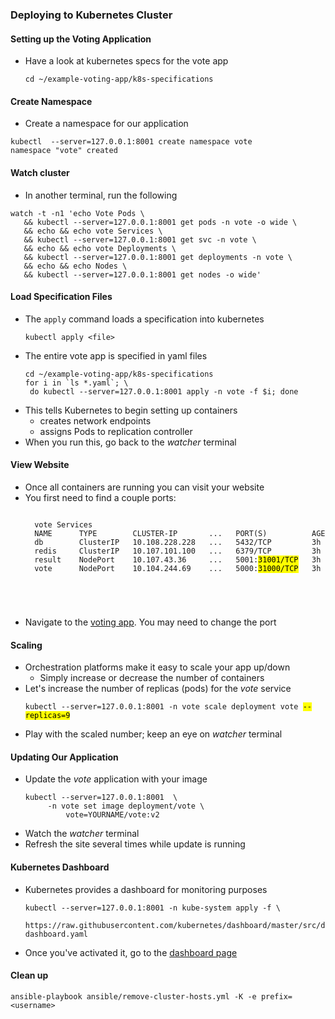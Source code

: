 ### Deploying to Kubernetes Cluster



#### Setting up the Voting Application
* Have a look at kubernetes specs for the vote app
   ```
   cd ~/example-voting-app/k8s-specifications
   ```


#### Create Namespace
* Create a namespace for our application

```
kubectl  --server=127.0.0.1:8001 create namespace vote
namespace "vote" created
```


#### Watch cluster
* In another terminal, run the following

```
watch -t -n1 'echo Vote Pods \
   && kubectl --server=127.0.0.1:8001 get pods -n vote -o wide \
   && echo && echo vote Services \
   && kubectl --server=127.0.0.1:8001 get svc -n vote \
   && echo && echo vote Deployments \
   && kubectl --server=127.0.0.1:8001 get deployments -n vote \
   && echo && echo Nodes \
   && kubectl --server=127.0.0.1:8001 get nodes -o wide'
```



#### Load Specification Files

* The <!-- .element: class="fragment" data-fragment-index="0" -->`apply` command loads a specification into kubernetes
   ```
   kubectl apply <file> 
   ```
*  <!-- .element: class="fragment" data-fragment-index="1" -->The entire vote app is specified in yaml files
   ```
   cd ~/example-voting-app/k8s-specifications
   for i in `ls *.yaml`; \
    do kubectl --server=127.0.0.1:8001 apply -n vote -f $i; done
   ```
* <!-- .element: class="fragment" data-fragment-index="2" -->This tells Kubernetes to begin setting up containers
   + creates network endpoints
   + assigns Pods to replication controller
* When you run this, go back to the <!-- .element: class="fragment" data-fragment-index="3" -->_watcher_ terminal



#### View Website
* Once all containers are running you can visit your website
* You first need to find a couple ports:
   <pre><code data-trim data-noescape>
	vote Services
	NAME      TYPE        CLUSTER-IP       ...   PORT(S)          AGE
	db        ClusterIP   10.108.228.228   ...   5432/TCP         3h
	redis     ClusterIP   10.107.101.100   ...   6379/TCP         3h
	result    NodePort    10.107.43.36     ...   5001:<mark>31001/TCP</mark>   3h
	vote      NodePort    10.104.244.69    ...   5000:<mark>31000/TCP</mark>   3h
</code></pre> <!-- .element: style="font-size:13pt;" -->
* Navigate to the [voting app](http://voting:appl:31000). You may need to
  change the port


#### Scaling 

* Orchestration platforms make it easy to scale your app up/down
   + Simply increase or decrease the number of containers
* Let's increase the number of replicas (pods) for the _vote_ service
   <pre><code data-trim data-noescape>kubectl --server=127.0.0.1:8001 -n vote scale deployment vote <mark>--replicas=9</mark></code></pre>
   <!-- .element: style="font-size:13pt;" -->
* Play with the scaled number; keep an eye on _watcher_ terminal 



####  Updating Our Application
* Update the _vote_ application with your image
   ```
   kubectl --server=127.0.0.1:8001  \
        -n vote set image deployment/vote \
            vote=YOURNAME/vote:v2
   ```
* Watch the _watcher_ terminal
* Refresh the site several times while update is running



#### Kubernetes Dashboard
* Kubernetes provides a dashboard for monitoring purposes
   ```
   kubectl --server=127.0.0.1:8001 -n kube-system apply -f \
       https://raw.githubusercontent.com/kubernetes/dashboard/master/src/deploy/recommended/kubernetes-dashboard.yaml
   ```
* Once you've activated it, go to the [dashboard page](http://127.0.0.1:8001/api/v1/namespaces/kube-system/services/https:kubernetes-dashboard:/proxy/)



#### Clean up

```
ansible-playbook ansible/remove-cluster-hosts.yml -K -e prefix=<username>
```
